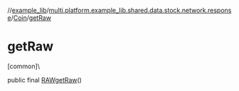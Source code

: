 //[example_lib](../../../index.md)/[multi.platform.example_lib.shared.data.stock.network.response](../index.md)/[Coin](index.md)/[getRaw](get-raw.md)

# getRaw

[common]\

public final [RAW](../-r-a-w/index.md)[getRaw](get-raw.md)()
